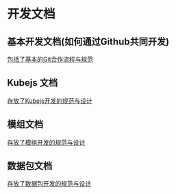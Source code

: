 # 开发文档

## 基本开发文档(如何通过Github共同开发)

[包括了基本的Git合作流程与规范](https://github.com/M1hono/Minecraft-Hunt/tree/main/kubejs/documents/development/basic.md)

## Kubejs 文档

[存放了Kubejs开发的规范与设计](https://github.com/M1hono/Minecraft-Hunt/tree/main/kubejs/documents/development/kubejs/README.md)

## 模组文档

[存放了模组开发的规范与设计](https://github.com/M1hono/Minecraft-Hunt/tree/main/kubejs/documents/development/mods/README.md)

## 数据包文档

[存放了数据包开发的规范与设计](https://github.com/M1hono/Minecraft-Hunt/tree/main/kubejs/documents/development/datapack/README.md)